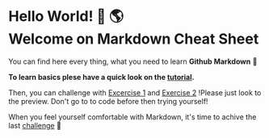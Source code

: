 # Hello World! 👋 🌎 <br> Welcome on Markdown Cheat Sheet

You can find here every thing, what you need to learn **Github Markdown** 🙌

**To learn basics plese have a quick look on the [tutorial](https://guides.github.com/features/mastering-markdown/).**

Then, you can challenge with [Excercise 1](https://github.com/bulentkyc/Github-Markdown/blob/master/Exercise%201.md) and [Exercise 2](https://github.com/bulentkyc/Github-Markdown/blob/master/Exercise%202.md)
!Please just look to the preview. Don't go to to code before then trying yourself!

When you feel yourself comfortable with Markdown, it's time to achive the last [challenge](https://github.com/bulentkyc/Github-Markdown/blob/master/Task.md) 💪

